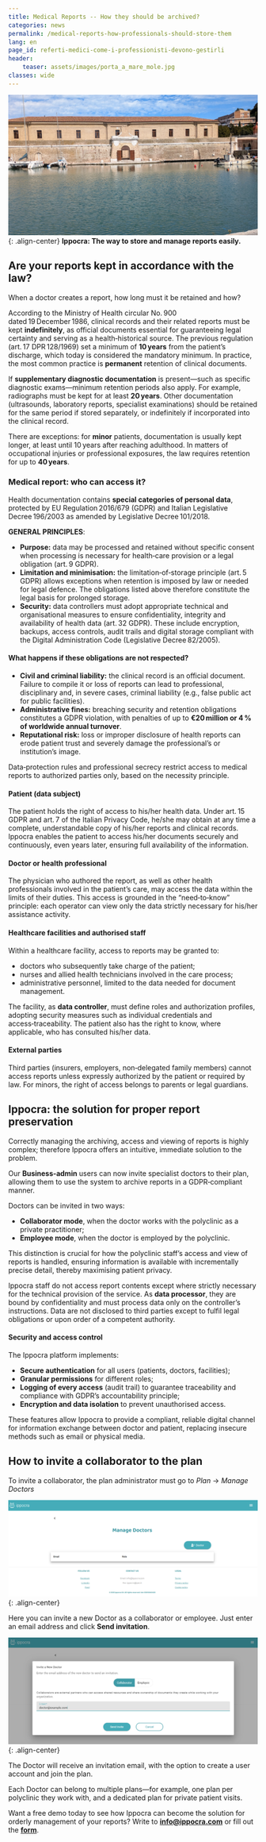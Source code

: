 ```yaml
---
title: Medical Reports -- How they should be archived?
categories: news
permalink: /medical-reports-how-professionals-should-store-them
lang: en
page_id: referti-medici-come-i-professionisti-devono-gestirli
header:
    teaser: assets/images/porta_a_mare_mole.jpg
classes: wide
---
```




<!-- [![](img.jpg)](img.jpg) -->
![image-center](assets/images/porta_a_mare_mole.jpg){: .align-center}
**Ippocra: The way to store and manage reports easily.**


## **Are your reports kept in accordance with the law?**

When a doctor creates a report, how long must it be retained and how?

According to the Ministry of Health circular No. 900 dated 19 December 1986, clinical records and their related reports must be kept **indefinitely**, as official documents essential for guaranteeing legal certainty and serving as a health‑historical source. The previous regulation (art. 17 DPR 128/1969) set a minimum of **10 years** from the patient’s discharge, which today is considered the mandatory minimum. In practice, the most common practice is **permanent** retention of clinical documents.

If **supplementary diagnostic documentation** is present—such as specific diagnostic exams—minimum retention periods also apply. For example, radiographs must be kept for at least **20 years**. Other documentation (ultrasounds, laboratory reports, specialist examinations) should be retained for the same period if stored separately, or indefinitely if incorporated into the clinical record.

There are exceptions: for **minor** patients, documentation is usually kept longer, at least until 10 years after reaching adulthood. In matters of occupational injuries or professional exposures, the law requires retention for up to **40 years**.


### **Medical report: who can access it?**

Health documentation contains **special categories of personal data**, protected by EU Regulation 2016/679 (GDPR) and Italian Legislative Decree 196/2003 as amended by Legislative Decree 101/2018. 

**GENERAL PRINCIPLES**:

* **Purpose:** data may be processed and retained without specific consent when processing is necessary for health‑care provision or a legal obligation (art. 9 GDPR).
* **Limitation and minimisation:** the limitation‑of‑storage principle (art. 5 GDPR) allows exceptions when retention is imposed by law or needed for legal defence. The obligations listed above therefore constitute the legal basis for prolonged storage.
* **Security:** data controllers must adopt appropriate technical and organisational measures to ensure confidentiality, integrity and availability of health data (art. 32 GDPR). These include encryption, backups, access controls, audit trails and digital storage compliant with the Digital Administration Code (Legislative Decree 82/2005).


#### What happens if these obligations are not respected?



* **Civil and criminal liability:** the clinical record is an official document. Failure to compile it or loss of reports can lead to professional, disciplinary and, in severe cases, criminal liability (e.g., false public act for public facilities).
* **Administrative fines:** breaching security and retention obligations constitutes a GDPR violation, with penalties of up to **€20 million or 4 % of worldwide annual turnover**.
* **Reputational risk:** loss or improper disclosure of health reports can erode patient trust and severely damage the professional’s or institution’s image.

Data‑protection rules and professional secrecy restrict access to medical reports to authorized parties only, based on the necessity principle.


#### **Patient (data subject)**

The patient holds the right of access to his/her health data. Under art. 15 GDPR and art. 7 of the Italian Privacy Code, he/she may obtain at any time a complete, understandable copy of his/her reports and clinical records. Ippocra enables the patient to access his/her documents securely and continuously, even years later, ensuring full availability of the information.


#### **Doctor or health professional**

The physician who authored the report, as well as other health professionals involved in the patient’s care, may access the data within the limits of their duties. This access is grounded in the “need‑to‑know” principle: each operator can view only the data strictly necessary for his/her assistance activity.


#### **Healthcare facilities and authorised staff**

Within a healthcare facility, access to reports may be granted to:



* doctors who subsequently take charge of the patient;
* nurses and allied health technicians involved in the care process;
* administrative personnel, limited to the data needed for document management.

The facility, as **data controller**, must define roles and authorization profiles, adopting security measures such as individual credentials and access‑traceability. The patient also has the right to know, where applicable, who has consulted his/her data.


#### **External parties**

Third parties (insurers, employers, non‑delegated family members) cannot access reports unless expressly authorized by the patient or required by law. For minors, the right of access belongs to parents or legal guardians.


## **Ippocra: the solution for proper report preservation**

Correctly managing the archiving, access and viewing of reports is highly complex; therefore Ippocra offers an intuitive, immediate solution to the problem.

Our **Business‑admin** users can now invite specialist doctors to their plan, allowing them to use the system to archive reports in a GDPR‑compliant manner.

Doctors can be invited in two ways:

* **Collaborator mode**, when the doctor works with the polyclinic as a private practitioner;
* **Employee mode**, when the doctor is employed by the polyclinic.

This distinction is crucial for how the polyclinic staff’s access and view of reports is handled, ensuring information is available with incrementally precise detail, thereby maximising patient privacy.

Ippocra staff do not access report contents except where strictly necessary for the technical provision of the service. As **data processor**, they are bound by confidentiality and must process data only on the controller’s instructions. Data are not disclosed to third parties except to fulfil legal obligations or upon order of a competent authority.


#### Security and access control

The Ippocra platform implements:



* **Secure authentication** for all users (patients, doctors, facilities);
* **Granular permissions** for different roles;
* **Logging of every access** (audit trail) to guarantee traceability and compliance with GDPR’s accountability principle;
* **Encryption and data isolation** to prevent unauthorised access.

These features allow Ippocra to provide a compliant, reliable digital channel for information exchange between doctor and patient, replacing insecure methods such as email or physical media.


## **How to invite a collaborator to the plan**

To invite a collaborator, the plan administrator must go to *Plan* → *Manage Doctors*

![image-center](assets/images/gestisci-dottori-en.png){: .align-center}

Here you can invite a new Doctor as a collaborator or employee. Just enter an email address and click **Send invitation**.

![image-center](assets/images/invito_dottore_collaboratore-en.png){: .align-center}

The Doctor will receive an invitation email, with the option to create a user account and join the plan.

Each Doctor can belong to multiple plans—for example, one plan per polyclinic they work with, and a dedicated plan for private patient visits.

Want a free demo today to see how Ippocra can become the solution for orderly management of your reports? Write to **info@ippocra.com** or fill out the **[form](https://ippocra.com/en/business)**.
